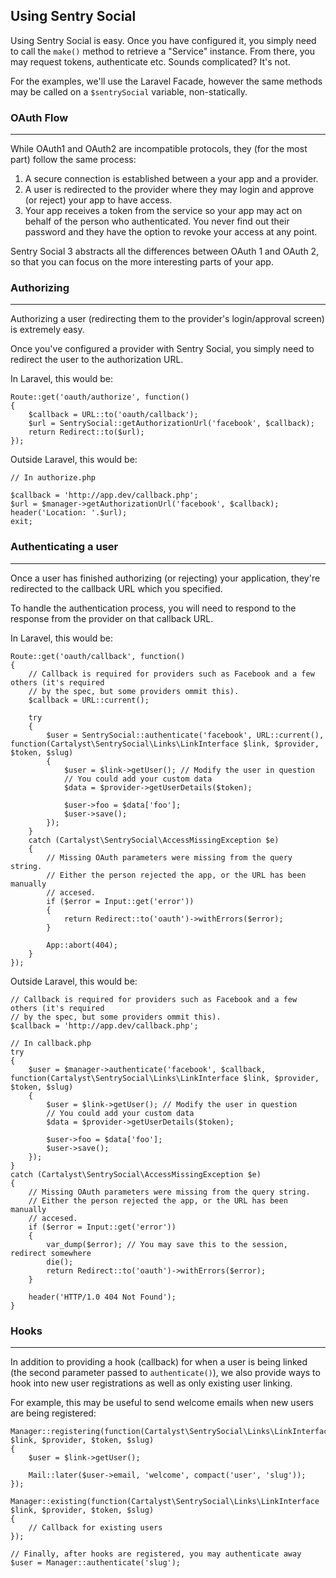## Using Sentry Social

Using Sentry Social is easy. Once you have configured it, you simply need to call the `make()` method to retrieve a "Service" instance. From there, you may request tokens, authenticate etc. Sounds complicated? It's not.

For the examples, we'll use the Laravel Facade, however the same methods may be called on a `$sentrySocial` variable, non-statically.

### OAuth Flow

---

While OAuth1 and OAuth2 are incompatible protocols, they (for the most part) follow the same process:

1. A secure connection is established between a your app and a provider.
2. A user is redirected to the provider where they may login and approve (or reject) your app to have access.
3. Your app receives a token from the service so your app may act on behalf of the person who authenticated. You never find out their password and they have the option to revoke your access at any point.

Sentry Social 3 abstracts all the differences between OAuth 1 and OAuth 2, so that you can focus on the more interesting parts of your app.

### Authorizing

---

Authorizing a user (redirecting them to the provider's login/approval screen) is extremely easy.

Once you've configured a provider with Sentry Social, you simply need to redirect the user to the authorization URL.

In Laravel, this would be:

    Route::get('oauth/authorize', function()
    {
        $callback = URL::to('oauth/callback');
        $url = SentrySocial::getAuthorizationUrl('facebook', $callback);
        return Redirect::to($url);
    });

Outside Laravel, this would be:

    // In authorize.php

    $callback = 'http://app.dev/callback.php';
    $url = $manager->getAuthorizationUrl('facebook', $callback);
    header('Location: '.$url);
    exit;

### Authenticating a user

---

Once a user has finished authorizing (or rejecting) your application, they're redirected to the callback URL which you specified.

To handle the authentication process, you will need to respond to the response from the provider on that callback URL.

In Laravel, this would be:

    Route::get('oauth/callback', function()
    {
        // Callback is required for providers such as Facebook and a few others (it's required
        // by the spec, but some providers ommit this).
        $callback = URL::current();

        try
        {
            $user = SentrySocial::authenticate('facebook', URL::current(), function(Cartalyst\SentrySocial\Links\LinkInterface $link, $provider, $token, $slug)
            {
                $user = $link->getUser(); // Modify the user in question
                // You could add your custom data
                $data = $provider->getUserDetails($token);
                
                $user->foo = $data['foo'];
                $user->save();
            });
        }
        catch (Cartalyst\SentrySocial\AccessMissingException $e)
        {
            // Missing OAuth parameters were missing from the query string.
            // Either the person rejected the app, or the URL has been manually
            // accesed.
            if ($error = Input::get('error'))
            {
                return Redirect::to('oauth')->withErrors($error);
            }
            
            App::abort(404);
        }
    });

Outside Laravel, this would be:

    // Callback is required for providers such as Facebook and a few others (it's required
    // by the spec, but some providers ommit this).
    $callback = 'http://app.dev/callback.php';

    // In callback.php
    try
    {
        $user = $manager->authenticate('facebook', $callback, function(Cartalyst\SentrySocial\Links\LinkInterface $link, $provider, $token, $slug)
        {
            $user = $link->getUser(); // Modify the user in question
            // You could add your custom data
            $data = $provider->getUserDetails($token);
            
            $user->foo = $data['foo'];
            $user->save();
        });
    }
    catch (Cartalyst\SentrySocial\AccessMissingException $e)
    {
        // Missing OAuth parameters were missing from the query string.
        // Either the person rejected the app, or the URL has been manually
        // accesed.
        if ($error = Input::get('error'))
        {
            var_dump($error); // You may save this to the session, redirect somewhere
            die();
            return Redirect::to('oauth')->withErrors($error);
        }
        
        header('HTTP/1.0 404 Not Found');
    }

### Hooks

---

In addition to providing a hook (callback) for when a user is being linked (the second parameter passed to `authenticate()`), we also provide ways to hook into new user registrations as well as only existing user linking.

For example, this may be useful to send welcome emails when new users are being registered:

    Manager::registering(function(Cartalyst\SentrySocial\Links\LinkInterface $link, $provider, $token, $slug)
    {
        $user = $link->getUser();
        
        Mail::later($user->email, 'welcome', compact('user', 'slug'));
    });
    
    Manager::existing(function(Cartalyst\SentrySocial\Links\LinkInterface $link, $provider, $token, $slug)
    {
        // Callback for existing users
    });

    // Finally, after hooks are registered, you may authenticate away
    $user = Manager::authenticate('slug');
